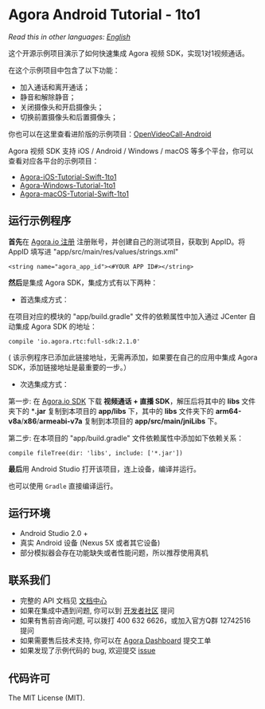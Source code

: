 # Agora Android Tutorial - 1to1

*Read this in other languages: [English](README.en.md)*

这个开源示例项目演示了如何快速集成 Agora 视频 SDK，实现1对1视频通话。

在这个示例项目中包含了以下功能：

- 加入通话和离开通话；
- 静音和解除静音；
- 关闭摄像头和开启摄像头；
- 切换前置摄像头和后置摄像头；

你也可以在这里查看进阶版的示例项目：[OpenVideoCall-Android](https://github.com/AgoraIO/OpenVideoCall-Android)

Agora 视频 SDK 支持 iOS / Android / Windows / macOS 等多个平台，你可以查看对应各平台的示例项目：

- [Agora-iOS-Tutorial-Swift-1to1](https://github.com/AgoraIO/Agora-iOS-Tutorial-Swift-1to1)
- [Agora-Windows-Tutorial-1to1](https://github.com/AgoraIO/Agora-Windows-Tutorial-1to1)
- [Agora-macOS-Tutorial-Swift-1to1](https://github.com/AgoraIO/Agora-macOS-Tutorial-Swift-1to1)

## 运行示例程序
**首先**在 [Agora.io 注册](https://dashboard.agora.io/cn/signup/) 注册账号，并创建自己的测试项目，获取到 AppID。将 AppID 填写进 "app/src/main/res/values/strings.xml"

```
<string name="agora_app_id"><#YOUR APP ID#></string>
```

**然后**是集成 Agora SDK，集成方式有以下两种：

- 首选集成方式：

在项目对应的模块的 "app/build.gradle" 文件的依赖属性中加入通过 JCenter 自动集成 Agora SDK 的地址：

```
compile 'io.agora.rtc:full-sdk:2.1.0'
```

( 该示例程序已添加此链接地址，无需再添加，如果要在自己的应用中集成 Agora SDK，添加链接地址是最重要的一步。）

- 次选集成方式：

第一步: 在 [Agora.io SDK](https://www.agora.io/cn/download/) 下载 **视频通话 + 直播 SDK**，解压后将其中的 **libs** 文件夹下的 ***.jar** 复制到本项目的 **app/libs** 下，其中的 **libs** 文件夹下的 **arm64-v8a**/**x86**/**armeabi-v7a** 复制到本项目的 **app/src/main/jniLibs** 下。

第二步: 在本项目的 "app/build.gradle" 文件依赖属性中添加如下依赖关系：

```
compile fileTree(dir: 'libs', include: ['*.jar'])
```

**最后**用 Android Studio 打开该项目，连上设备，编译并运行。

也可以使用 `Gradle` 直接编译运行。

## 运行环境
- Android Studio 2.0 +
- 真实 Android 设备 (Nexus 5X 或者其它设备)
- 部分模拟器会存在功能缺失或者性能问题，所以推荐使用真机

## 联系我们
- 完整的 API 文档见 [文档中心](https://docs.agora.io/cn/)
- 如果在集成中遇到问题, 你可以到 [开发者社区](https://dev.agora.io/cn/) 提问
- 如果有售前咨询问题, 可以拨打 400 632 6626，或加入官方Q群 12742516 提问
- 如果需要售后技术支持, 你可以在 [Agora Dashboard](https://dashboard.agora.io) 提交工单
- 如果发现了示例代码的 bug, 欢迎提交 [issue](https://github.com/AgoraIO/Agora-Android-Tutorial-1to1/issues)

## 代码许可
The MIT License (MIT).
